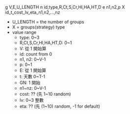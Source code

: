 
g V,E,U_LENGTH
n id,type,R,Ct,S,Cr,HI,HA,HT,D
e n1,n2,p
X id_t_cost_lv_eta_n1,n2,…,nz

- U_LENGTH = the number of groups
- X = groups(strategy) type
- value range
    - type: 0~3
    - R,Ct,S,Cr,HI,HA,HT,D: 0~1
    - V: 從 1 開始算
    - id: count from 0
    - n1, n2: 0~V-1
    - p: 0~1
    - E: 從 1 開始算
    - t: 天數 0~T-1
    - GN: 1 開始
    - n1~nz: 0~V-1
    - cost: ?? (先 1~10 random)
    - lv: 0~3 整數
    - eta: ?? (先 (1~10) random, -1 for default)
